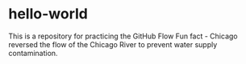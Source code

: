 # hello-world
This is a repository for practicing the GitHub Flow
Fun fact - Chicago reversed the flow of the Chicago River to prevent water supply contamination. 
